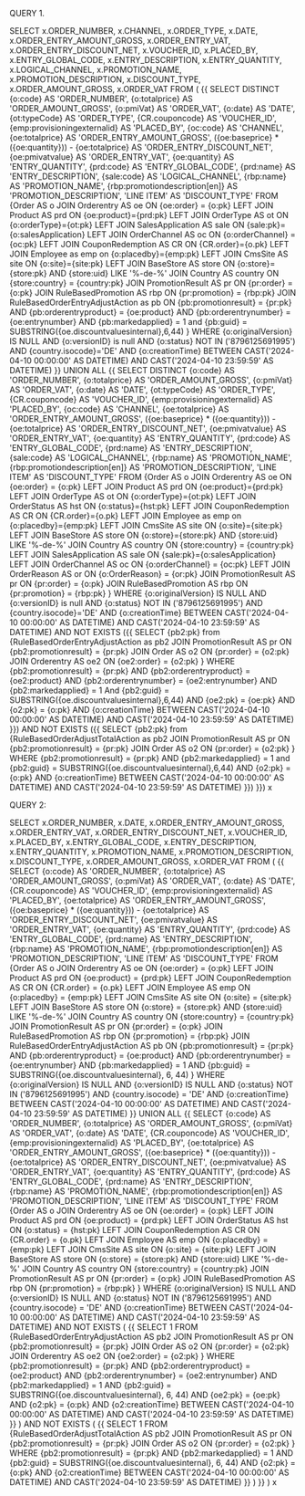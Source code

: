 QUERY 1. 


SELECT
       x.ORDER_NUMBER,
       x.CHANNEL,
       x.ORDER_TYPE,
       x.DATE,
       x.ORDER_ENTRY_AMOUNT_GROSS,
       x.ORDER_ENTRY_VAT,
       x.ORDER_ENTRY_DISCOUNT_NET,
       x.VOUCHER_ID,
       x.PLACED_BY,
       x.ENTRY_GLOBAL_CODE,
       x.ENTRY_DESCRIPTION,
       x.ENTRY_QUANTITY,
       x.LOGICAL_CHANNEL,
       x.PROMOTION_NAME,
       x.PROMOTION_DESCRIPTION,
       x.DISCOUNT_TYPE,
       x.ORDER_AMOUNT_GROSS,
       x.ORDER_VAT
FROM (
{{
SELECT DISTINCT
      {o:code} AS 'ORDER_NUMBER',
       {o:totalprice} AS 'ORDER_AMOUNT_GROSS',
       {o:pmiVat} AS 'ORDER_VAT',
       {o:date} AS 'DATE',
       {ot:typeCode} AS 'ORDER_TYPE',
        {CR.couponcode} AS 'VOUCHER_ID',
         {emp:provisioningexternalid} AS 'PLACED_BY',
       {oc:code} AS 'CHANNEL',
       {oe:totalprice} AS 'ORDER_ENTRY_AMOUNT_GROSS',
  ({oe:baseprice} * ({oe:quantity})) - {oe:totalprice}  AS 'ORDER_ENTRY_DISCOUNT_NET',
       {oe:pmivatvalue} AS 'ORDER_ENTRY_VAT',
       {oe:quantity}  AS 'ENTRY_QUANTITY',
       {prd:code} AS 'ENTRY_GLOBAL_CODE',
       {prd:name} AS 'ENTRY_DESCRIPTION',
       {sale:code} AS 'LOGICAL_CHANNEL',
       {rbp:name} AS 'PROMOTION_NAME',
       {rbp:promotiondescription[en]} AS 'PROMOTION_DESCRIPTION',
       'LINE ITEM'  AS 'DISCOUNT_TYPE'
FROM {Order AS o
    JOIN Orderentry AS oe ON {oe:order} = {o:pk}
    LEFT JOIN Product AS prd ON {oe:product}={prd:pk}
    LEFT JOIN OrderType AS ot ON {o:orderType}={ot:pk}
    LEFT JOIN SalesApplication AS sale ON {sale:pk}={o:salesApplication}
    LEFT JOIN OrderChannel AS oc ON {o:orderChannel} = {oc:pk}
LEFT JOIN CouponRedemption AS CR ON {CR.order}={o.pk}
LEFT JOIN Employee as emp on {o:placedby}={emp:pk}
LEFT JOIN CmsSite AS site ON {o:site}={site:pk}
LEFT JOIN BaseStore AS store ON {o:store}={store:pk} AND {store:uid} LIKE '%-de-%'
JOIN Country AS country ON {store:country} = {country:pk}
JOIN PromotionResult AS pr ON {pr:order} = {o:pk}
JOIN RuleBasedPromotion AS rbp ON {pr:promotion} = {rbp:pk}
JOIN RuleBasedOrderEntryAdjustAction as pb
ON {pb:promotionresult} = {pr:pk}
AND {pb:orderentryproduct} = {oe:product}
AND {pb:orderentrynumber} = {oe:entrynumber}
AND {pb:markedapplied} = 1
and {pb:guid} = SUBSTRING({oe.discountvaluesinternal},6,44)
}
WHERE {o:originalVersion} IS NULL
AND {o:versionID} is null
AND {o:status} NOT IN ('8796125691995')
AND {country.isocode}='DE'
AND {o:creationTime} BETWEEN CAST('2024-04-10 00:00:00' AS DATETIME) AND CAST('2024-04-10 23:59:59' AS DATETIME)
}}
UNION ALL
{{
SELECT DISTINCT
    {o:code} AS 'ORDER_NUMBER',
    {o:totalprice} AS 'ORDER_AMOUNT_GROSS',
       {o:pmiVat} AS 'ORDER_VAT',
       {o:date} AS 'DATE',
       {ot:typeCode} AS 'ORDER_TYPE',
        {CR.couponcode} AS 'VOUCHER_ID',
         {emp:provisioningexternalid} AS 'PLACED_BY',
       {oc:code} AS 'CHANNEL',
    {oe:totalprice} AS 'ORDER_ENTRY_AMOUNT_GROSS',
({oe:baseprice} * ({oe:quantity})) - {oe:totalprice}  AS 'ORDER_ENTRY_DISCOUNT_NET',
       {oe:pmivatvalue} AS 'ORDER_ENTRY_VAT',
       {oe:quantity}  AS 'ENTRY_QUANTITY',
       {prd:code} AS 'ENTRY_GLOBAL_CODE',
       {prd:name} AS 'ENTRY_DESCRIPTION',
       {sale:code} AS 'LOGICAL_CHANNEL',
       {rbp:name} AS 'PROMOTION_NAME',
       {rbp:promotiondescription[en]} AS 'PROMOTION_DESCRIPTION',
       'LINE ITEM'  AS 'DISCOUNT_TYPE'
FROM {Order AS o
JOIN Orderentry AS oe ON {oe:order} = {o:pk}
LEFT JOIN Product AS prd ON {oe:product}={prd:pk}
LEFT JOIN OrderType AS ot ON {o:orderType}={ot:pk}
LEFT JOIN OrderStatus AS hst ON {o:status}={hst:pk}
LEFT JOIN CouponRedemption AS CR ON {CR.order}={o.pk}
LEFT JOIN Employee as emp on {o:placedby}={emp:pk}
LEFT JOIN CmsSite AS site ON {o:site}={site:pk}
LEFT JOIN BaseStore AS store ON {o:store}={store:pk} AND {store:uid} LIKE '%-de-%'
JOIN Country AS country ON {store:country} = {country:pk}
LEFT JOIN SalesApplication AS sale ON {sale:pk}={o:salesApplication}
LEFT JOIN OrderChannel AS oc ON {o:orderChannel} = {oc:pk}
LEFT JOIN OrderReason AS or ON {o:OrderReason} = {or:pk}
JOIN PromotionResult AS pr ON {pr:order} = {o:pk}
JOIN RuleBasedPromotion AS rbp ON {pr:promotion} = {rbp:pk}
}
WHERE {o:originalVersion} IS NULL
AND {o:versionID} is null
AND {o:status} NOT IN ('8796125691995')
AND {country.isocode}='DE'
AND {o:creationTime} BETWEEN CAST('2024-04-10 00:00:00' AS DATETIME) AND CAST('2024-04-10 23:59:59' AS DATETIME)
AND NOT EXISTS ({{
                   SELECT {pb2:pk}
                      from {RuleBasedOrderEntryAdjustAction as pb2 JOIN PromotionResult AS pr ON {pb2:promotionresult} = {pr:pk}
                                JOIN Order AS o2 ON {pr:order} = {o2:pk}
                              JOIN Orderentry AS oe2 ON {oe2:order} = {o2:pk}
                              }
                      WHERE  {pb2:promotionresult} = {pr:pk}
                        AND {pb2:orderentryproduct} = {oe2:product}
                        AND {pb2:orderentrynumber} = {oe2:entrynumber}
                        AND {pb2:markedapplied} = 1
                        And {pb2:guid} =  SUBSTRING({oe.discountvaluesinternal},6,44)
                        AND {oe2:pk} = {oe:pk} 
                        AND {o2:pk} = {o:pk}
               AND {o:creationTime} BETWEEN CAST('2024-04-10 00:00:00' AS DATETIME) AND CAST('2024-04-10 23:59:59' AS DATETIME)
                    }})
AND NOT EXISTS ({{
                   SELECT {pb2:pk}
                      from {RuleBasedOrderAdjustTotalAction as pb2 JOIN PromotionResult AS pr ON {pb2:promotionresult} = {pr:pk}
                                JOIN Order AS o2 ON {pr:order} = {o2:pk}
                              }
                      WHERE  {pb2:promotionresult} = {pr:pk}
                        AND {pb2:markedapplied} = 1
                        and {pb2:guid} =  SUBSTRING({oe.discountvaluesinternal},6,44)
                        AND {o2:pk} = {o:pk}
                AND {o:creationTime} BETWEEN CAST('2024-04-10 00:00:00' AS DATETIME) AND CAST('2024-04-10 23:59:59' AS DATETIME)
                    }})
}}) x








QUERY 2: 

SELECT
       x.ORDER_NUMBER,
       x.DATE,
       x.ORDER_ENTRY_AMOUNT_GROSS,
       x.ORDER_ENTRY_VAT,
       x.ORDER_ENTRY_DISCOUNT_NET,
       x.VOUCHER_ID,
       x.PLACED_BY,
       x.ENTRY_GLOBAL_CODE,
       x.ENTRY_DESCRIPTION,
       x.ENTRY_QUANTITY,
       x.PROMOTION_NAME,
       x.PROMOTION_DESCRIPTION,
       x.DISCOUNT_TYPE,
       x.ORDER_AMOUNT_GROSS,
       x.ORDER_VAT
FROM (
    {{
    SELECT
          {o:code} AS 'ORDER_NUMBER',
          {o:totalprice} AS 'ORDER_AMOUNT_GROSS',
          {o:pmiVat} AS 'ORDER_VAT',
          {o:date} AS 'DATE',
          {CR.couponcode} AS 'VOUCHER_ID',
          {emp:provisioningexternalid} AS 'PLACED_BY',
          {oe:totalprice} AS 'ORDER_ENTRY_AMOUNT_GROSS',
          ({oe:baseprice} * ({oe:quantity})) - {oe:totalprice} AS 'ORDER_ENTRY_DISCOUNT_NET',
          {oe:pmivatvalue} AS 'ORDER_ENTRY_VAT',
          {oe:quantity} AS 'ENTRY_QUANTITY',
          {prd:code} AS 'ENTRY_GLOBAL_CODE',
          {prd:name} AS 'ENTRY_DESCRIPTION',
          {rbp:name} AS 'PROMOTION_NAME',
          {rbp:promotiondescription[en]} AS 'PROMOTION_DESCRIPTION',
          'LINE ITEM' AS 'DISCOUNT_TYPE'
    FROM {Order AS o
        JOIN Orderentry AS oe ON {oe:order} = {o:pk}
        LEFT JOIN Product AS prd ON {oe:product} = {prd:pk}
        LEFT JOIN CouponRedemption AS CR ON {CR.order} = {o.pk}
        LEFT JOIN Employee AS emp ON {o:placedby} = {emp:pk}
        LEFT JOIN CmsSite AS site ON {o:site} = {site:pk}
        LEFT JOIN BaseStore AS store ON {o:store} = {store:pk} AND {store:uid} LIKE '%-de-%'
        JOIN Country AS country ON {store:country} = {country:pk}
        JOIN PromotionResult AS pr ON {pr:order} = {o:pk}
        JOIN RuleBasedPromotion AS rbp ON {pr:promotion} = {rbp:pk}
        JOIN RuleBasedOrderEntryAdjustAction AS pb ON {pb:promotionresult} = {pr:pk}
            AND {pb:orderentryproduct} = {oe:product}
            AND {pb:orderentrynumber} = {oe:entrynumber}
            AND {pb:markedapplied} = 1
            AND {pb:guid} = SUBSTRING({oe.discountvaluesinternal}, 6, 44)
    }
    WHERE {o:originalVersion} IS NULL
    AND {o:versionID} IS NULL
    AND {o:status} NOT IN ('8796125691995')
    AND {country.isocode} = 'DE'
    AND {o:creationTime} BETWEEN CAST('2024-04-10 00:00:00' AS DATETIME) AND CAST('2024-04-10 23:59:59' AS DATETIME)
    }}
    UNION ALL
    {{
    SELECT
          {o:code} AS 'ORDER_NUMBER',
          {o:totalprice} AS 'ORDER_AMOUNT_GROSS',
          {o:pmiVat} AS 'ORDER_VAT',
          {o:date} AS 'DATE',
          {CR.couponcode} AS 'VOUCHER_ID',
          {emp:provisioningexternalid} AS 'PLACED_BY',
          {oe:totalprice} AS 'ORDER_ENTRY_AMOUNT_GROSS',
          ({oe:baseprice} * ({oe:quantity})) - {oe:totalprice} AS 'ORDER_ENTRY_DISCOUNT_NET',
          {oe:pmivatvalue} AS 'ORDER_ENTRY_VAT',
          {oe:quantity} AS 'ENTRY_QUANTITY',
          {prd:code} AS 'ENTRY_GLOBAL_CODE',
          {prd:name} AS 'ENTRY_DESCRIPTION',
          {rbp:name} AS 'PROMOTION_NAME',
          {rbp:promotiondescription[en]} AS 'PROMOTION_DESCRIPTION',
          'LINE ITEM' AS 'DISCOUNT_TYPE'
    FROM {Order AS o
        JOIN Orderentry AS oe ON {oe:order} = {o:pk}
        LEFT JOIN Product AS prd ON {oe:product} = {prd:pk}
        LEFT JOIN OrderStatus AS hst ON {o:status} = {hst:pk}
        LEFT JOIN CouponRedemption AS CR ON {CR.order} = {o.pk}
        LEFT JOIN Employee AS emp ON {o:placedby} = {emp:pk}
        LEFT JOIN CmsSite AS site ON {o:site} = {site:pk}
        LEFT JOIN BaseStore AS store ON {o:store} = {store:pk} AND {store:uid} LIKE '%-de-%'
        JOIN Country AS country ON {store:country} = {country:pk}
        JOIN PromotionResult AS pr ON {pr:order} = {o:pk}
        JOIN RuleBasedPromotion AS rbp ON {pr:promotion} = {rbp:pk}
    }
    WHERE {o:originalVersion} IS NULL
    AND {o:versionID} IS NULL
    AND {o:status} NOT IN ('8796125691995')
    AND {country.isocode} = 'DE'
    AND {o:creationTime} BETWEEN CAST('2024-04-10 00:00:00' AS DATETIME) AND CAST('2024-04-10 23:59:59' AS DATETIME)
    AND NOT EXISTS (
        {{
            SELECT 1
            FROM {RuleBasedOrderEntryAdjustAction AS pb2
                  JOIN PromotionResult AS pr ON {pb2:promotionresult} = {pr:pk}
                  JOIN Order AS o2 ON {pr:order} = {o2:pk}
                  JOIN Orderentry AS oe2 ON {oe2:order} = {o2:pk}
            }
            WHERE {pb2:promotionresult} = {pr:pk}
              AND {pb2:orderentryproduct} = {oe2:product}
              AND {pb2:orderentrynumber} = {oe2:entrynumber}
              AND {pb2:markedapplied} = 1
              AND {pb2:guid} = SUBSTRING({oe.discountvaluesinternal}, 6, 44)
              AND {oe2:pk} = {oe:pk}
              AND {o2:pk} = {o:pk}
              AND {o2:creationTime} BETWEEN CAST('2024-04-10 00:00:00' AS DATETIME) AND CAST('2024-04-10 23:59:59' AS DATETIME)
        }}
    )
    AND NOT EXISTS (
        {{
            SELECT 1
            FROM {RuleBasedOrderAdjustTotalAction AS pb2
                  JOIN PromotionResult AS pr ON {pb2:promotionresult} = {pr:pk}
                  JOIN Order AS o2 ON {pr:order} = {o2:pk}
            }
            WHERE {pb2:promotionresult} = {pr:pk}
              AND {pb2:markedapplied} = 1
              AND {pb2:guid} = SUBSTRING({oe.discountvaluesinternal}, 6, 44)
              AND {o2:pk} = {o:pk}
              AND {o2:creationTime} BETWEEN CAST('2024-04-10 00:00:00' AS DATETIME) AND CAST('2024-04-10 23:59:59' AS DATETIME)
        }}
    )
    }}
) x
